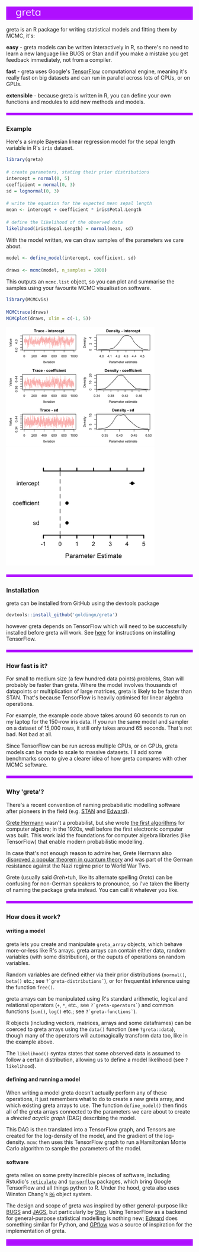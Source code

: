 ![](README_files/figure-markdown_github/top_banner-1.png)

greta is an R package for writing statistical models and fitting them by MCMC, it's:

**easy** - greta models can be written interactively in R, so there's no need to learn a new language like BUGS or Stan and if you make a mistake you get feedback immediately, not from a compiler.

**fast** - greta uses Google's [TensorFlow](https://www.tensorflow.org/) computational engine, meaning it's really fast on big datasets and can run in parallel across lots of CPUs, or on GPUs.

**extensible** - because greta is written in R, you can define your own functions and modules to add new methods and models.

![](README_files/figure-markdown_github/banner_1-1.png)

### Example

Here's a simple Bayesian linear regression model for the sepal length variable in R's `iris` dataset.

``` r
library(greta)

# create parameters, stating their prior distributions
intercept = normal(0, 5)
coefficient = normal(0, 3)
sd = lognormal(0, 3)

# write the equation for the expected mean sepal length
mean <- intercept + coefficient * iris$Petal.Length

# define the likelihood of the observed data
likelihood(iris$Sepal.Length) = normal(mean, sd)
```

With the model written, we can draw samples of the parameters we care about.

``` r
model <- define_model(intercept, coefficient, sd)

draws <- mcmc(model, n_samples = 1000)
```

This outputs an `mcmc.list` object, so you can plot and summarise the samples using your favourite MCMC visualisation software.

``` r
library(MCMCvis)

MCMCtrace(draws)
MCMCplot(draws, xlim = c(-1, 5))
```

<img src="README_files/figure-markdown_github/vis-1.png" width="400px" /><img src="README_files/figure-markdown_github/vis-2.png" width="400px" />

![](README_files/figure-markdown_github/banner_2-1.png)

### Installation

greta can be installed from GitHub using the devtools package

``` r
devtools::install_github('goldingn/greta')
```

however greta depends on TensorFlow which will need to be successfully installed before greta will work. See [here](https://www.tensorflow.org/install/) for instructions on installing TensorFlow.

![](README_files/figure-markdown_github/banner_3-1.png)

### How fast is it?

For small to medium size (a few hundred data points) problems, Stan will probably be faster than greta. Where the model involves thousands of datapoints or multiplication of large matrices, greta is likely to be faster than STAN. That's because TensorFlow is heavily optimised for linear algebra operations.

For example, the example code above takes around 60 seconds to run on my laptop for the 150-row iris data. If you run the same model and sampler on a dataset of 15,000 rows, it still only takes around 65 seconds. That's not bad. Not bad at all.

Since TensorFlow can be run across multiple CPUs, or on GPUs, greta models can be made to scale to massive datasets. I'll add some benchmarks soon to give a clearer idea of how greta compares with other MCMC software.

![](README_files/figure-markdown_github/banner_4-1.png)

### Why 'greta'?

There's a recent convention of naming probabilistic modelling software after pioneers in the field (e.g. [STAN](https://en.wikipedia.org/wiki/Stanislaw_Ulam) and [Edward](https://en.wikipedia.org/wiki/George_E._P._Box)).

[Grete Hermann](https://en.wikipedia.org/wiki/Grete_Hermann) wasn't a probabilist, but she wrote [the first algorithms](http://dl.acm.org/citation.cfm?id=307342&coll=portal&dl=ACM) for computer algebra; in the 1920s, well before the first electronic computer was built. This work laid the foundations for computer algebra libraries (like TensorFlow) that enable modern probabilistic modelling.

In case that's not enough reason to admire her, Grete Hermann also [disproved a popular theorem in quantum theory](https://arxiv.org/pdf/0812.3986.pdf) and was part of the German resistance against the Nazi regime prior to World War Two.

Grete (usually said *Greh*•tuh, like its alternate spelling *Greta*) can be confusing for non-German speakers to pronounce, so I've taken the liberty of naming the package greta instead. You can call it whatever you like.

![](README_files/figure-markdown_github/banner_5-1.png)

### How does it work?

#### writing a model

greta lets you create and manipulate `greta_array` objects, which behave more-or-less like R's arrays. greta arrays can contain either data, random variables (with some distribution), or the ouputs of operations on random variables.

Random variables are defined either via their prior distributions (`normal()`, `beta()` etc.; see `` ?`greta-distributions` ``), or for frequentist inference using the function `free()`.

greta arrays can be manipulated using R's standard arithmetic, logical and relational operators (`+`, `*`, etc., see `` ?`greta-operators` ``) and common functions (`sum()`, `log()` etc.; see `` ?`greta-functions` ``).

R objects (including vectors, matrices, arrays and some dataframes) can be coerced to greta arrays using the `data()` function (see `?greta::data`), though many of the operators will automagically transform data too, like in the example above.

The `likelihood()` syntax states that some observed data is assumed to follow a certain distribution, allowing us to define a model likelihood (see `?likelihood`).

#### defining and running a model

When writing a model greta doesn't actually perform any of these operations, it just remembers what to do to create a new greta array, and which existing greta arrays to use. The function `define_model()` then finds all of the greta arrays connected to the parameters we care about to create a *directed acyclic graph* (DAG) describing the model.

This DAG is then translated into a TensorFlow graph, and Tensors are created for the log-density of the model, and the gradient of the log-density. `mcmc` then uses this TensorFlow graph to run a Hamiltonian Monte Carlo algorithm to sample the parameters of the model.

#### software

greta relies on some pretty incredible pieces of software, including Rstudio's [`reticulate`](https://github.com/rstudio/reticulate) and [`tensorflow`](https://rstudio.github.io/tensorflow/) packages, which bring Google TensorFlow and all things python to R. Under the hood, greta also uses Winston Chang's [`R6`](https://github.com/wch/R6) object system.

The design and scope of greta was inspired by other general-purpose like [BUGS](http://www.openbugs.net/) and [JAGS](http://mcmc-jags.sourceforge.net/), but particularly by [Stan](http://mc-stan.org/). Using TensorFlow as a backend for general-purpose statistical modelling is nothing new; [Edward](http://edwardlib.org/) does something similar for Python, and [GPflow](https://github.com/GPflow/GPflow) was a source of inspiration for the implementation of greta.

![](README_files/figure-markdown_github/bottom_banner-1.png)

